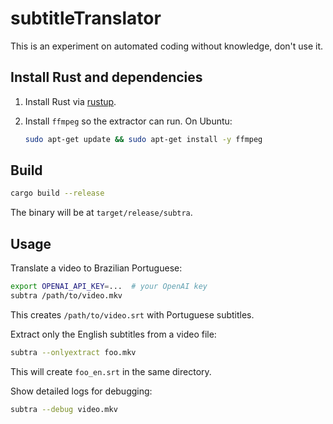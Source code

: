 # subtitleTranslator

This is an experiment on automated coding without knowledge, don't use it.

## Install Rust and dependencies

1. Install Rust via [rustup](https://rustup.rs/).
2. Install `ffmpeg` so the extractor can run. On Ubuntu:

   ```bash
   sudo apt-get update && sudo apt-get install -y ffmpeg
   ```

## Build

```bash
cargo build --release
```

The binary will be at `target/release/subtra`.

## Usage

Translate a video to Brazilian Portuguese:

```bash
export OPENAI_API_KEY=...  # your OpenAI key
subtra /path/to/video.mkv
```

This creates `/path/to/video.srt` with Portuguese subtitles.

Extract only the English subtitles from a video file:

```bash
subtra --onlyextract foo.mkv
```

This will create `foo_en.srt` in the same directory.

Show detailed logs for debugging:

```bash
subtra --debug video.mkv
```

